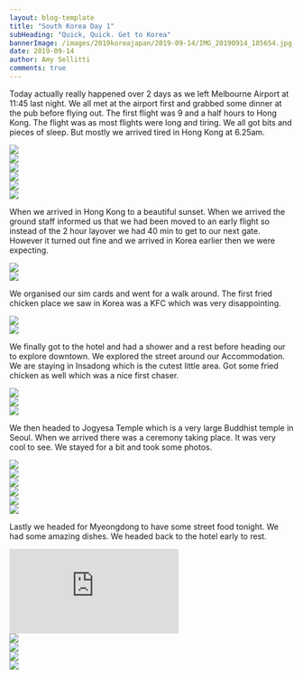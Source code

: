 ```yaml
---
layout: blog-template
title: "South Korea Day 1"
subHeading: "Quick, Quick. Get to Korea"
bannerImage: /images/2019koreajapan/2019-09-14/IMG_20190914_185654.jpg_compressed.JPEG
date: 2019-09-14
author: Amy Sellitti
comments: true
---
```


Today actually really happened over 2 days as we left Melbourne Airport at 11:45 last night. We all met at the airport first and grabbed some dinner at the pub before flying out. The first flight was 9 and a half hours to Hong Kong. The flight was as most flights were long and tiring. We all got bits and pieces of sleep. But mostly we arrived tired in Hong Kong at 6.25am. 

<div class="center-image"><img src="/images/2019koreajapan/2019-09-14/IMG_20190913_210559.jpg_compressed.JPEG" /></div>
<div class="center-image"><img src="/images/2019koreajapan/2019-09-14/IMG_20190913_211238.jpg_compressed.JPEG" /></div>
<div class="center-image"><img src="/images/2019koreajapan/2019-09-14/IMG_20190914_002905.jpg_compressed.JPEG" /></div>
<div class="center-image"><img src="/images/2019koreajapan/2019-09-14/IMG_20190913_213538.jpg_compressed.JPEG" /></div>
<div class="center-image"><img src="/images/2019koreajapan/2019-09-14/IMG_0121.jpg_compressed.JPEG" /></div>
<div class="center-image"><img src="/images/2019koreajapan/2019-09-14/IMG_20190913_233754.jpg_compressed.JPEG" /></div>

When we arrived in Hong Kong to a beautiful sunset. When we arrived the ground staff informed us that we had been moved to an early flight so instead of the 2 hour layover we had 40 min to get to our next gate. However it turned out fine and we arrived in Korea earlier then we were expecting.

<div class="center-image"><img src="/images/2019koreajapan/2019-09-14/IMG_20190914_080330.jpg_compressed.JPEG" /></div>
<div class="center-image"><img src="/images/2019koreajapan/2019-09-14/IMG_20190914_080519.jpg_compressed.JPEG" /></div>

We organised our sim cards and went for a walk around. The first fried chicken place we saw in Korea was a KFC which was very disappointing. 

<div class="center-image"><img src="/images/2019koreajapan/2019-09-14/IMG_20190914_141506.jpg_compressed.JPEG" /></div>
<div class="center-image"><img src="/images/2019koreajapan/2019-09-14/IMG_20190914_144326.jpg_compressed.JPEG" /></div>

We finally got to the hotel and had a shower and a rest before heading our to  explore downtown. We explored the street around our Accommodation. We are staying in Insadong which is the cutest little area. Got some fried chicken as well which was a nice first chaser. 

<div class="center-image"><img src="/images/2019koreajapan/2019-09-14/IMG_20190914_171931.jpg_compressed.JPEG" /></div>
<div class="center-image"><img src="/images/2019koreajapan/2019-09-14/IMG_0127.jpg_compressed.JPEG" /></div>
<div class="center-image"><img src="/images/2019koreajapan/2019-09-14/IMG_0130.jpg_compressed.JPEG" /></div>

We then headed to Jogyesa Temple which is a very large Buddhist  temple in Seoul. When we arrived there was a ceremony taking place. It was very cool to see. We stayed for a bit and took some photos. 

<div class="center-image"><img src="/images/2019koreajapan/2019-09-14/IMG_0135.jpg_compressed.JPEG" /></div>
<div class="center-image"><img src="/images/2019koreajapan/2019-09-14/IMG_0138.jpg_compressed.JPEG" /></div>
<div class="center-image"><img src="/images/2019koreajapan/2019-09-14/IMG_0136.jpg_compressed.JPEG" /></div>
<div class="center-image"><img src="/images/2019koreajapan/2019-09-14/IMG_0139.jpg_compressed.JPEG" /></div>
<div class="center-image"><img src="/images/2019koreajapan/2019-09-14/IMG_0142.jpg_compressed.JPEG" /></div>
<div class="center-image"><img src="/images/2019koreajapan/2019-09-14/IMG_0141.jpg_compressed.JPEG" /></div>

Lastly we headed for Myeongdong to have some street food tonight. We had some amazing dishes.  We headed back to the hotel early to rest. 

<div class="center-video"><iframe src="https://www.youtube.com/embed/0adkiWRXBjU" frameborder="0" allow="accelerometer; autoplay; encrypted-media; gyroscope; picture-in-picture" allowfullscreen></iframe></div>

<div class="center-image"><img src="/images/2019koreajapan/2019-09-14/IMG_0157.jpg_compressed.JPEG" /></div>
<div class="center-image"><img src="/images/2019koreajapan/2019-09-14/IMG_0163.jpg_compressed.JPEG" /></div>
<div class="center-image"><img src="/images/2019koreajapan/2019-09-14/IMG_0165.jpg_compressed.JPEG" /></div>
<div class="center-image"><img src="/images/2019koreajapan/2019-09-14/IMG_20190914_200102.jpg_compressed.JPEG" /></div>
